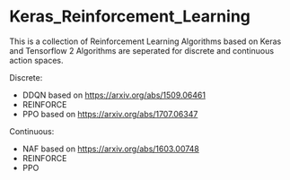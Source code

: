 # Keras_Reinforcement_Learning
This is a collection of Reinforcement Learning Algorithms based on Keras and Tensorflow 2
Algorithms are seperated for discrete and continuous action spaces.

Discrete:
- DDQN based on https://arxiv.org/abs/1509.06461
- REINFORCE
- PPO based on https://arxiv.org/abs/1707.06347

Continuous:
- NAF based on https://arxiv.org/abs/1603.00748
- REINFORCE
- PPO
